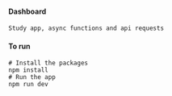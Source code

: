 #### Dashboard
```text
Study app, async functions and api requests
```

#### To run

```commandline
# Install the packages
npm install
# Run the app
npm run dev
```
